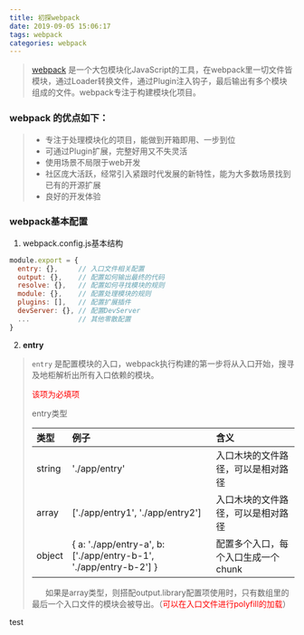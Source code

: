 ```yaml
---
title: 初探webpack
date: 2019-09-05 15:06:17
tags: webpack
categories: webpack
---
```

> [webpack](https://webpack.js.org) 是一个大包模块化JavaScript的工具，在webpack里一切文件皆模块，通过Loader转换文件，通过Plugin注入钩子，最后输出有多个模块组成的文件。webpack专注于构建模块化项目。</br>
<!-- more -->

### **webpack 的优点如下：**</br>
> - 专注于处理模块化的项目，能做到开箱即用、一步到位
> - 可通过Plugin扩展，完整好用又不失灵活
> - 使用场景不局限于web开发
> - 社区庞大活跃，经常引入紧跟时代发展的新特性，能为大多数场景找到已有的开源扩展
> - 良好的开发体验

### **webpack基本配置**
1. webpack.config.js基本结构
```js
module.export = {
  entry: {},     // 入口文件相关配置
  output: {},    // 配置如何输出最终的代码
  resolve: {},   // 配置如何寻找模块的规则
  module: {},    // 配置处理模块的规则
  plugins: [],   // 配置扩展插件
  devServer: {}, // 配置DevServer
  ...            // 其他零散配置
}
```
2. **entry**
> ```entry``` 是配置模块的入口，webpack执行构建的第一步将从入口开始，搜寻及地柜解析出所有入口依赖的模块。
> 
> <font color="red">该项为必填项</font>
>
> entry类型
> 
> |类型 |例子 | 含义|
> |:----|:----|:----|
> |string| './app/entry' | 入口木块的文件路径，可以是相对路径 |
> | array | ['./app/entry1', './app/entry2'] | 入口木块的文件路径，可以是相对路径|
> | object| { a: './app/entry-a', b: ['./app/entry-b-1', './app/entry-b-2'] } | 配置多个入口，每个入口生成一个chunk|
>  &nbsp;&nbsp;&nbsp;&nbsp;&nbsp;&nbsp;如果是array类型，则搭配output.library配置项使用时，只有数组里的最后一个入口文件的模块会被导出。（<font color="red">可以在入口文件进行polyfill的加载</font>）

test